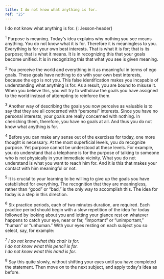 ```yaml
---
title: I do not know what anything is for.
ref: "25"
---
```


I do not know what anything is for.
{: .lesson-header}

<sup>1</sup> Purpose is meaning. Today's idea explains why nothing you see means
anything. You do not know what it is for. Therefore it is meaningless to
you. Everything is for your own best interests. That is what it is for;
that is its purpose; that is what it means. It is in recognizing this
that your goals become unified. It is in recognizing this that what you
see is given meaning.

<sup>2</sup> You perceive the world and everything in it as meaningful in terms of
ego goals. These goals have nothing to do with your own best interests,
because the ego is not you. This false identification makes you
incapable of understanding what anything is for. As a result, you are
bound to misuse it. When you believe this, you will try to withdraw the
goals you have assigned to the world instead of attempting to reinforce
them.

<sup>3</sup> Another way of describing the goals you now perceive as valuable is to
say that they are all concerned with “personal” interests. Since you
have no personal interests, your goals are really concerned with
nothing. In cherishing them, therefore, you have no goals at all. And
thus you do not know what anything is for.

<sup>4</sup> Before you can make any sense out of the exercises for today, one more
thought is necessary. At the most superficial levels, you do recognize
purpose. Yet purpose cannot be understood at these levels. For example,
you do understand that a telephone is for the purpose of talking to
someone who is not physically in your immediate vicinity. What you do
not understand is what you want to reach him for. And it is this that
makes your contact with him meaningful or not.

<sup>5</sup> It is crucial to your learning to be willing to give up the goals you
have established for everything. The recognition that they are
meaningless, rather than “good” or “bad,” is the only way to accomplish
this. The idea for today is a step in this direction.

<sup>6</sup> Six practice periods, each of two minutes duration, are required. Each
practice period should begin with a slow repetition of the idea for
today followed by looking about you and letting your glance rest on
whatever happens to catch your eye, near or far, “important” or
“unimportant,” “human” or “unhuman.” With your eyes resting on each
subject you so select, say, for example:

<sup>7</sup> *I do not know what this chair is for.<br/>
I do not know what this pencil is for.<br/>
I do not know what this hand is for*.

<sup>8</sup> Say this quite slowly, without shifting your eyes until you have
completed the statement. Then move on to the next subject, and apply
today's idea as before.

